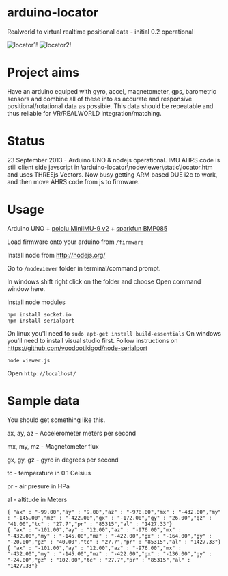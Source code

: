 arduino-locator
==============

Realworld to virtual realtime positional data - initial 0.2 operational

![locator1!](https://raw.github.com/fluentart/arduino-locator/master/screenshot1.jpg)
![locator2!](https://raw.github.com/fluentart/arduino-locator/master/screenshot2.jpg)

Project aims
===============

Have an arduino equiped with gyro, accel, magnetometer, gps, barometric sensors and combine all of these into as accurate and responsive positional/rotational data as possible. This data should be repeatable and thus reliable for VR/REALWORLD integration/matching.

Status
=======

23 September 2013 - Arduino UNO & nodejs operational. IMU AHRS code is still client side javscript in \arduino-locator\nodeviewer\static\locator.htm and uses THREEjs Vectors. Now busy getting ARM based DUE i2c to work, and then move AHRS code from js to firmware.

Usage
=====

Arduino UNO + [pololu MiniIMU-9 v2](http://www.pololu.com/catalog/product/1268) + [sparkfun BMP085](https://www.sparkfun.com/tutorials/253)

Load firmware onto your arduino from `/firmware`

Install node from http://nodejs.org/

Go to `/nodeviewer` folder in terminal/command prompt.

In windows shift right click on the folder and choose Open command window here.

Install node modules

```
npm install socket.io
npm install serialport
```

On linux you'll need to `sudo apt-get install build-essentials`
On windows you'll need to install visual studio first. Follow instructions on https://github.com/voodootikigod/node-serialport

```
node viewer.js
```

Open `http://localhost/`

Sample data
===========

You should get something like this. 

ax, ay, az  - Accelerometer meters per second

mx, my, mz  - Magnetometer flux

gx, gy, gz 	- gyro in degrees per second

tc 			- temperature in 0.1 Celsius

pr  		- air presure in HPa

al    		- altitude in Meters

```
{ "ax" : "-99.00","ay" : "9.00","az" : "-978.00","mx" : "-432.00","my" : "-145.00","mz" : "-422.00","gx" : "-172.00","gy" : "26.00","gz" : "41.00","tc" : "27.7","pr" : "85315","al" : "1427.33"}
{ "ax" : "-101.00","ay" : "12.00","az" : "-976.00","mx" : "-432.00","my" : "-145.00","mz" : "-422.00","gx" : "-164.00","gy" : "-20.00","gz" : "40.00","tc" : "27.7","pr" : "85315","al" : "1427.33"}
{ "ax" : "-101.00","ay" : "12.00","az" : "-976.00","mx" : "-432.00","my" : "-145.00","mz" : "-422.00","gx" : "-136.00","gy" : "-24.00","gz" : "102.00","tc" : "27.7","pr" : "85315","al" : "1427.33"}

```

